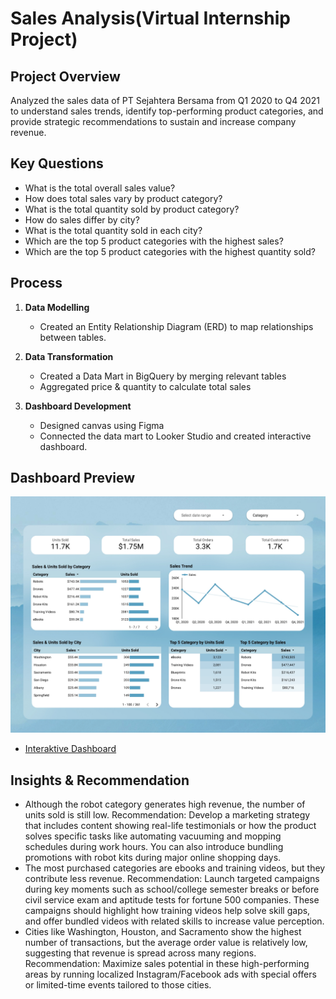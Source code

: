 # Sales Analysis(Virtual Internship Project)

## Project Overview
Analyzed the sales data of PT Sejahtera Bersama from Q1 2020 to Q4 2021 to understand sales trends, identify top-performing product categories, and provide strategic recommendations to sustain and increase company revenue.

## Key Questions
- What is the total overall sales value?
- How does total sales vary by product category?
- What is the total quantity sold by product category?
- How do sales differ by city?
- What is the total quantity sold in each city?
- Which are the top 5 product categories with the highest sales?
- Which are the top 5 product categories with the highest quantity sold?

## Process
1. **Data Modelling**
   - Created an Entity Relationship Diagram (ERD) to map relationships between tables.

2. **Data Transformation**
   - Created a Data Mart in BigQuery by merging relevant tables
   - Aggregated price & quantity to calculate total sales

3. **Dashboard Development**
   - Designed canvas using Figma
   - Connected the data mart to Looker Studio and created interactive dashboard.

## Dashboard Preview
![Sales Analysis Dashboard](./AnnisaAufa_BI_BankMuamalat.jpg)

- <a href="https://lookerstudio.google.com/reporting/fef54180-ba9e-4bc0-b53c-32bbf39bece7"> Interaktive Dashboard</a>


## Insights & Recommendation
- Although the robot category generates high revenue, the number of units sold is still low.
  Recommendation: Develop a marketing strategy that includes content showing real-life testimonials or how the product solves specific tasks like automating vacuuming and mopping          schedules during work hours. You can also introduce bundling promotions with robot kits during major online shopping days.
- The most purchased categories are ebooks and training videos, but they contribute less revenue.
  Recommendation: Launch targeted campaigns during key moments such as school/college semester breaks or before civil service exam and aptitude tests for fortune 500 companies. These      campaigns should highlight how training videos help solve skill gaps, and offer bundled videos with related skills to increase value perception.
- Cities like Washington, Houston, and Sacramento show the highest number of transactions, but the average order value is relatively low, suggesting that revenue is spread across many     regions.
  Recommendation: Maximize sales potential in these high-performing areas by running localized Instagram/Facebook ads with special offers or limited-time events tailored to those cities.
